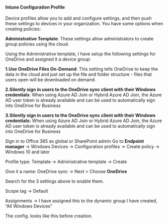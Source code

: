 <h4>Intune Configuration Profile</h4>

Device profiles allow you to add and configure settings, and then push these settings to devices in your organization. You have some options when creating policies:

  <b>Administrative Template</b>: These settings allow administrators to create group policies using the cloud.


Using the Administrative template, I have setup the following settings for OneDrive and assigned it a device group:

  <b> 1.Use OneDrive Files On-Demand</b>: This setting tells OneDrive to keep the data in the cloud and just set up the file and folder structure - files that users open will be downloaded on demand.

<b>2.Silently sign in users to the OneDrive sync client with their Windows credentials</b>: When using Azure AD Join or Hybrid Azure AD Join, the Azure AD user token is already available and can be used to automatically sign into OneDrive for Business

<b>3.Silently sign in users to the OneDrive sync client with their Windows credentials:</b> When using Azure AD Join or Hybrid Azure AD Join, the Azure AD user token is already available and can be used to automatically sign into OneDrive for Business

Sign in to Office 365 as global or SharePoint admin
Go to <b>Endpoint manager</b> -> Windows Devices -> Configuration profiles -> Create policy -> Windows 10 and later

Profile type: Template -> Administrative template -> Create

Give it a name: OneDrive sync -> Next > Choose <b>OneDrive</b>

Search for the 3 settings above to enable them.

Scope tag -> Default 

Assignments -> I have assigned this to the dynamic group I have created, “All Windows Devices”

The config. looks like this before creation.

